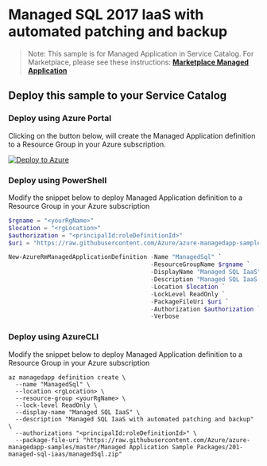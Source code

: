 # Managed SQL 2017 IaaS with automated patching and backup

>Note: This sample is for Managed Application in Service Catalog. For Marketplace, please see these instructions:
[**Marketplace Managed Application**](https://docs.microsoft.com/en-us/azure/managed-applications/publish-marketplace-app)

## Deploy this sample to your Service Catalog

### Deploy using Azure Portal

Clicking on the button below, will create the Managed Application definition to a Resource Group in your Azure subscription.

[![Deploy to Azure](http://azuredeploy.net/deploybutton.png)](https://portal.azure.com/#create/Microsoft.Template/uri/https%3A%2F%2Fraw.githubusercontent.com%2Fazure%2Fazure-managedapp-samples%2Fmaster%2FManaged%2520Application%2520Sample%2520Packages%2F201-managed-sql-iaas%2Fazuredeploy.json)

### Deploy using PowerShell

Modify the snippet below to deploy Managed Application definition to a Resource Group in your Azure subscription

````powershell
$rgname = "<yourRgName>"
$location = "<rgLocation>"
$authorization = "<principalId:roleDefinitionId>"
$uri = "https://raw.githubusercontent.com/Azure/azure-managedapp-samples/master/Managed Application Sample Packages/201-managed-sql-iaas/managedSql.zip"

New-AzureRmManagedApplicationDefinition -Name "ManagedSql" `
                                        -ResourceGroupName $rgname `
                                        -DisplayName "Managed SQL IaaS" `
                                        -Description "Managed SQL IaaS with automated patching and backup" `
                                        -Location $location `
                                        -LockLevel ReadOnly `
                                        -PackageFileUri $uri `
                                        -Authorization $authorization `
                                        -Verbose
````

### Deploy using AzureCLI

Modify the snippet below to deploy Managed Application definition to a Resource Group in your Azure subscription

````azureCLI
az managedapp definition create \
  --name "ManagedSql" \
  --location <rgLocation> \
  --resource-group <yourRgName> \
  --lock-level ReadOnly \
  --display-name "Managed SQL IaaS" \
  --description "Managed SQL IaaS with automated patching and backup" \
  --authorizations "<principalId:roleDefinitionId>" \
  --package-file-uri "https://raw.githubusercontent.com/Azure/azure-managedapp-samples/master/Managed Application Sample Packages/201-managed-sql-iaas/managedSql.zip"
````